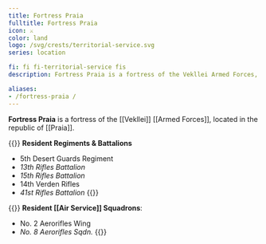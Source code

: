 ```yaml
---
title: Fortress Praia
fulltitle: Fortress Praia
icon: ⚔️
color: land
logo: /svg/crests/territorial-service.svg
series: location

fi: fi fi-territorial-service fis
description: Fortress Praia is a fortress of the Vekllei Armed Forces, located in the republic of Praia.

aliases:
- /fortress-praia /
---
```

**Fortress Praia** is a fortress of the [[Vekllei]] [[Armed Forces]], located in the republic of [[Praia]].

{{<note table>}}
**Resident Regiments & Battalions**

* 5th Desert Guards Regiment
* *13th Rifles Battalion*
* *15th Rifles Battalion*
* 14th Verden Rifles
* *41st Rifles Battalion*
{{</note>}}

{{<note table>}}
**Resident [[Air Service]] Squadrons**:

* No. 2 Aerorifles Wing
* *No. 8 Aerorifles Sqdn.*
{{</note>}}